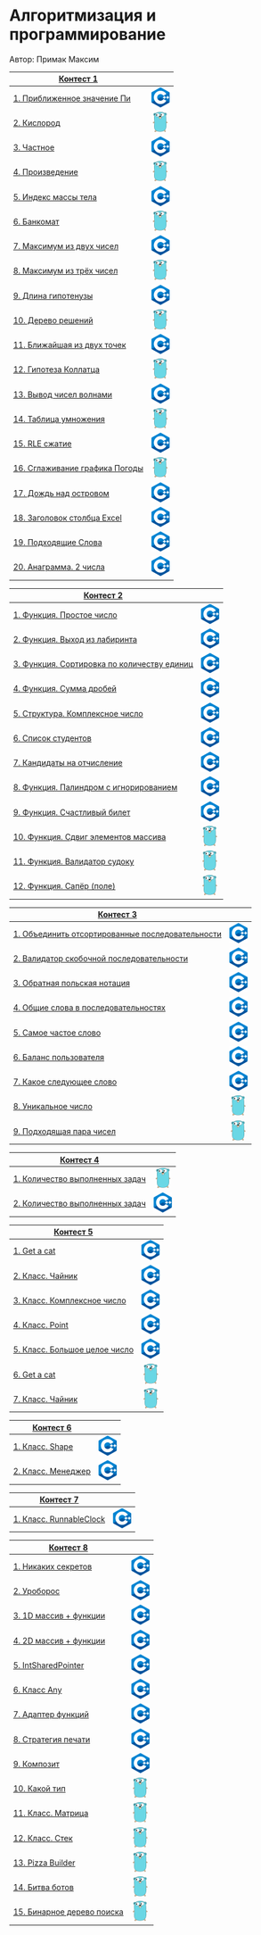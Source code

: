 # Алгоритмизация и программирование

Автор: Примак Максим

| [Контест 1](https://contest.yandex.ru/contest/52142/problems/) |                    |
| -------------------------------------------------------------- |:------------------:|
| [1. Приближенное значение Пи](./contest_01/1/main.cpp)         | ![](./img/cpp.png) |
| [2. Кислород](./contest_01/2/main.go)                          | ![](./img/go.png)  |
| [3. Частное](./contest_01/3/main.cpp)                          | ![](./img/cpp.png) |
| [4. Произведение](./contest_01/4/main.go)                      | ![](./img/go.png)  |
| [5. Индекс массы тела](./contest_01/5/main.cpp)                | ![](./img/cpp.png) |
| [6. Банкомат](./contest_01/6/main.go)                          | ![](./img/go.png)  |
| [7. Максимум из двух чисел](./contest_01/7/main.cpp)           | ![](./img/cpp.png) |
| [8. Максимум из трёх чисел](./contest_01/8/main.go)            | ![](./img/go.png)  |
| [9. Длина гипотенузы](./contest_01/9/main.cpp)                 | ![](./img/cpp.png) |
| [10. Дерево решений](./contest_01/10/main.go)                  | ![](./img/go.png)  |
| [11. Ближайшая из двух точек](./contest_01/11/main.cpp)        | ![](./img/cpp.png) |
| [12. Гипотеза Коллатца](./contest_01/12/main.go)               | ![](./img/go.png)  |
| [13. Вывод чисел волнами](./contest_01/13/main.cpp)            | ![](./img/cpp.png) |
| [14. Таблица умножения](./contest_01/14/main.go)               | ![](./img/go.png)  |
| [15. RLE сжатие](./contest_01/15/main.cpp)                     | ![](./img/cpp.png) |
| [16. Сглаживание графика Погоды](./contest_01/16/main.go)      | ![](./img/go.png)  |
| [17. Дождь над островом](./contest_01/17/main.cpp)             | ![](./img/cpp.png) |
| [18. Заголовок столбца Excel](./contest_01/18/main.go)         | ![](./img/cpp.png)  |
| [19. Подходящие Слова](./contest_01/19/main.cpp)               | ![](./img/cpp.png) |
| [20. Анаграмма. 2 числа](./contest_01/20/main.go)              | ![](./img/cpp.png)  |

| [Контест 2](https://contest.yandex.ru/contest/52676/problems/)          |                    |
| ----------------------------------------------------------------------- |:------------------:|
| [1. Функция. Простое число](./contest_02/1/main.cpp)                    | ![](./img/cpp.png) |
| [2. Функция. Выход из лабиринта](./contest_02/2/main.cpp)               | ![](./img/cpp.png) |
| [3. Функция. Сортировка по количеству единиц](./contest_02/3/main.cpp)  | ![](./img/cpp.png) |
| [4. Функция. Сумма дробей](./contest_02/4/main.cpp)                     | ![](./img/cpp.png) |
| [5. Структура. Комплексное число](./contest_02/5/main.cpp)              | ![](./img/cpp.png) |
| [6. Список студентов](./contest_02/6/main.cpp)                          | ![](./img/cpp.png) |
| [7. Кандидаты на отчисление](./contest_02/7/main.cpp)                   | ![](./img/cpp.png) |
| [8. Функция. Палиндром с игнорированием](./contest_02/8/main.cpp)       | ![](./img/cpp.png) |
| [9. Функция. Счастливый билет](./contest_02/9/main.cpp)                 | ![](./img/cpp.png) |
| [10. Функция. Сдвиг элементов массива](./contest_02/10/main.go)         | ![](./img/go.png)  |
| [11. Функция. Валидатор судоку](./contest_02/11/main.go)                | ![](./img/go.png)  |
| [12. Функция. Сапёр (поле)](./contest_02/12/main.go)                    | ![](./img/go.png)  |

| [Контест 3](https://contest.yandex.ru/contest/53504/problems/)               |                    |
| ---------------------------------------------------------------------------- |:------------------:|
| [1. Объединить отсортированные последовательности](./contest_03/1/main.cpp)  | ![](./img/cpp.png) |
| [2. Валидатор скобочной последовательности](./contest_03/2/main.cpp)         | ![](./img/cpp.png) |
| [3. Обратная польская нотация](contest_03/3/main.cpp)                        | ![](./img/cpp.png) |
| [4. Общие слова в последовательностях](./contest_03/4/main.cpp)              | ![](./img/cpp.png) |
| [5. Самое частое слово](./contest_03/5/main.cpp)                             | ![](./img/cpp.png) |
| [6. Баланс пользователя](./contest_03/6/main.cpp)                            | ![](./img/cpp.png) |
| [7. Какое следующее слово](./contest_03/7/main.cpp)                          | ![](./img/cpp.png) |
| [8. Уникальное число](./contest_03/8/main.go)                                | ![](./img/go.png)  |
| [9. Подходящая пара чисел](./contest_03/9/main.go)                           | ![](./img/go.png)  |

| [Контест 4](https://contest.yandex.ru/contest/54625/problems/) |                    |
| -------------------------------------------------------------- |:------------------:|
| [1. Количество выполненных задач](./contest_04/1/main.go)      | ![](./img/go.png)  |
| [2. Количество выполненных задач](./contest_04/2/main.cpp)     | ![](./img/cpp.png) |

| [Контест 5](https://contest.yandex.ru/contest/55465/problems/) |                    |
| -------------------------------------------------------------- |:------------------:|
| [1. Get a cat](./contest_05/1/main.cpp)                        | ![](./img/cpp.png) |
| [2. Класс. Чайник](./contest_05/2/main.cpp)                    | ![](./img/cpp.png) |
| [3. Класс. Комплексное число](./contest_05/3/main.cpp)         | ![](./img/cpp.png) |
| [4. Класс. Point](./contest_05/4/main.cpp)                     | ![](./img/cpp.png) |
| [5. Класс. Большое целое число](./contest_05/5/main.cpp)       | ![](./img/cpp.png) |
| [6. Get a cat](./contest_05/6/main.go)                         | ![](./img/go.png)  |
| [7. Класс. Чайник](./contest_05/7/main.go)                     | ![](./img/go.png)  |

| [Контест 6](https://contest.yandex.ru/contest/55918/problems/) |                    |
| -------------------------------------------------------------- |:------------------:|
| [1. Класс. Shape](./contest_06/1/main.cpp)                     | ![](./img/cpp.png) |
| [2. Класс. Менеджер](./contest_06/2/main.cpp)                  | ![](./img/cpp.png) |

| [Контест 7](https://contest.yandex.ru/contest/56824/problems/) |                    |
| -------------------------------------------------------------- |:------------------:|
| [1. Класс. RunnableСlock](./contest_07/1/main.cpp)             | ![](./img/cpp.png) |

| [Контест 8](https://contest.yandex.ru/contest/57296/problems/) |                    |
| -------------------------------------------------------------- |:------------------:|
| [1. Никаких секретов](./contest_08/1/main.cpp)                 | ![](./img/cpp.png) |
| [2. Уроборос](./contest_08/2/main.cpp)                         | ![](./img/cpp.png) |
| [3. 1D массив + функции](./contest_08/3/main.cpp)              | ![](./img/cpp.png) |
| [4. 2D массив + функции](./contest_08/4/main.cpp)              | ![](./img/cpp.png) |
| [5. IntSharedPointer](./contest_08/5/main.cpp)                 | ![](./img/cpp.png) |
| [6. Класс Any](./contest_08/6/main.cpp)                        | ![](./img/cpp.png) |
| [7. Адаптер функций](./contest_08/7/main.cpp)                  | ![](./img/cpp.png) |
| [8. Стратегия печати](./contest_08/8/main.cpp)                 | ![](./img/cpp.png) |
| [9. Композит](./contest_08/9/main.cpp)                         | ![](./img/cpp.png) |
| [10. Какой тип](./contest_08/10/main.go)                       | ![](./img/go.png)  |
| [11. Класс. Матрица](./contest_08/11/main.go)                  | ![](./img/go.png)  |
| [12. Класс. Стек](./contest_08/12/main.go)                     | ![](./img/go.png)  |
| [13. Pizza Builder](./contest_08/13/main.go)                   | ![](./img/go.png)  |
| [14. Битва ботов](./contest_08/14/main.go)                     | ![](./img/go.png)  |
| [15. Бинарное дерево поиска](./contest_08/15/main.go)          | ![](./img/go.png)  |
